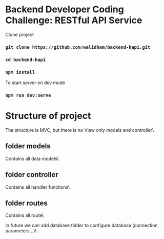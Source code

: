 # Backend Developer Coding Challenge: RESTful API Service
Clone project
### `git clone https://github.com/walidham/backend-hapi.git`
### `cd backend-hapi`
### `npm install`



To start server on dev mode
### `npm run dev:serve`

# Structure of project
The structure is MVC, but there is no View only models and controller\
## folder models
Contains all data models\
## folder controller 
Contains all handler functions\
## folder routes 
Contains all route\

In future we can add database folder to configure database (connection, parameters...)\